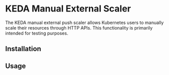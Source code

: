 # KEDA Manual External Scaler

The KEDA manual external push scaler allows Kubernetes users to manually scale their resources through HTTP APIs. This functionality is primarily intended for testing purposes.

## Installation

## Usage
